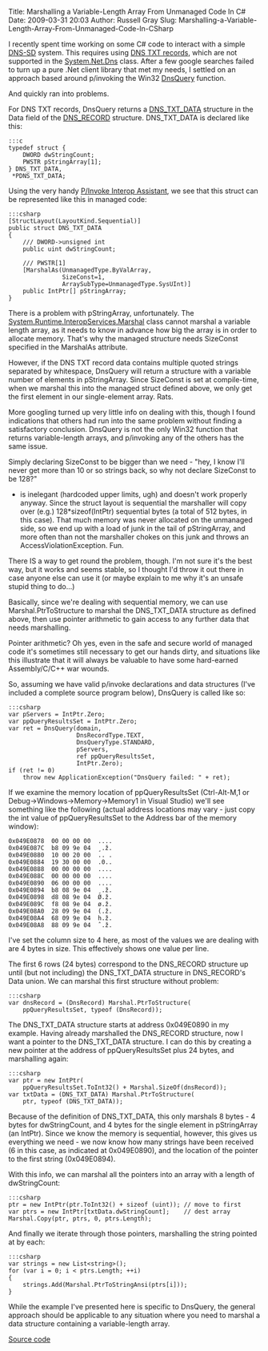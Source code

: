 Title: Marshalling a Variable-Length Array From Unmanaged Code In C#
Date: 2009-03-31 20:03
Author: Russell Gray
Slug: Marshalling-a-Variable-Length-Array-From-Unmanaged-Code-In-CSharp

I recently spent time working on some C# code to interact with a simple
[DNS-SD][1] system. This requires using [DNS TXT records][2],
which are not supported in the  [System.Net.Dns][3] class. After a few
google searches failed to turn up a pure .Net client library that met my
needs, I settled on an approach based around p/invoking the Win32
[DnsQuery][4] function.

And quickly ran into problems.

For DNS TXT records, DnsQuery returns a [DNS_TXT_DATA][5] structure
in the Data field of the [DNS_RECORD][6] structure. DNS_TXT_DATA is
declared like this:

    :::c
    typedef struct {
        DWORD dwStringCount;
        PWSTR pStringArray[1];
    } DNS_TXT_DATA,
     *PDNS_TXT_DATA;

Using the very handy [P/Invoke Interop Assistant][7], we see that this
struct can be represented like this in managed code:

    :::csharp
    [StructLayout(LayoutKind.Sequential)]
    public struct DNS_TXT_DATA
    {
        /// DWORD->unsigned int
        public uint dwStringCount;

        /// PWSTR[1]
        [MarshalAs(UnmanagedType.ByValArray,
                   SizeConst=1,
                   ArraySubType=UnmanagedType.SysUInt)]
        public IntPtr[] pStringArray;
    }

There is a problem with pStringArray, unfortunately. The
[System.Runtime.InteropServices.Marshal][8] class cannot marshal a variable
length array, as it needs to know in advance how big the array is in order to
allocate memory. That's why the managed structure needs SizeConst specified in
the MarshalAs attribute.

However, if the DNS TXT record data contains multiple quoted strings separated
by whitespace, DnsQuery will return a structure with a variable number of
elements in pStringArray. Since SizeConst is set at compile-time, when we
marshal this into the managed struct defined above, we only get the first
element in our single-element array. Rats.

More googling turned up very little info on dealing with this, though I found
indications that others had run into the same problem without finding a
satisfactory conclusion. DnsQuery is not the only Win32 function that returns
variable-length arrays, and p/invoking any of the others has the same issue.

Simply declaring SizeConst to be bigger than we need - "hey, I know I'll never
get more than 10 or so strings back, so why not declare SizeConst to be 128?"
- is inelegant (hardcoded upper limits, ugh) and doesn't work properly anyway.
Since the struct layout is sequential the marshaller will copy over (e.g.)
128*sizeof(IntPtr) sequential bytes (a total of 512 bytes, in this case).
That much memory was never allocated on the unmanaged side, so we end up with
a load of junk in the tail of pStringArray, and more often than not the
marshaller chokes on this junk and throws an AccessViolationException. Fun.

There IS a way to get round the problem, though. I'm not sure it's the best
way, but it works and seems stable, so I thought I'd throw it out there in
case anyone else can use it (or maybe explain to me why it's an unsafe stupid
thing to do...)

Basically, since we're dealing with sequential memory, we can use
Marshal.PtrToStructure to marshal the DNS_TXT_DATA structure as defined above,
then use pointer arithmetic to gain access to any further data that needs
marshalling.

Pointer arithmetic? Oh yes, even in the safe and secure world of managed code
it's sometimes still necessary to get our hands dirty, and situations like
this illustrate that it will always be valuable to have some hard-earned
Assembly/C/C++ war wounds.

So, assuming we have valid p/invoke declarations and data structures (I've
included a complete source program below), DnsQuery is called like so:

    :::csharp
    var pServers = IntPtr.Zero;
    var ppQueryResultsSet = IntPtr.Zero;
    var ret = DnsQuery(domain,
                       DnsRecordType.TEXT,
                       DnsQueryType.STANDARD,
                       pServers,
                       ref ppQueryResultsSet,
                       IntPtr.Zero);
    if (ret != 0)
        throw new ApplicationException("DnsQuery failed: " + ret);

If we examine the memory location of ppQueryResultsSet (Ctrl-Alt-M,1 or
Debug->Windows->Memory->Memory1 in Visual Studio) we'll see something like the
following (actual address locations may vary - just copy the int value of
ppQueryResultsSet to the Address bar of the memory window):

    0x049E0878  00 00 00 00  ....
    0x049E087C  b8 09 9e 04  ¸.ž.
    0x049E0880  10 00 20 00  .. .
    0x049E0884  19 30 00 00  .0..
    0x049E0888  00 00 00 00  ....
    0x049E088C  00 00 00 00  ....
    0x049E0890  06 00 00 00  ....
    0x049E0894  b8 08 9e 04  ¸.ž.
    0x049E0898  d8 08 9e 04  Ø.ž.
    0x049E089C  f8 08 9e 04  ø.ž.
    0x049E08A0  28 09 9e 04  (.ž.
    0x049E08A4  68 09 9e 04  h.ž.
    0x049E08A8  88 09 9e 04  ˆ.ž.

I've set the column size to 4 here, as most of the values we are dealing with
are 4 bytes in size. This effectively shows one value per line.

The first 6 rows (24 bytes) correspond to the DNS_RECORD structure up
until (but not including) the DNS_TXT_DATA structure in DNS_RECORD's
Data union. We can marshal this first structure without problem:

    :::csharp
    var dnsRecord = (DnsRecord) Marshal.PtrToStructure(
        ppQueryResultsSet, typeof (DnsRecord));

The DNS_TXT_DATA structure starts at address 0x049E0890 in my example. Having
already marshalled the DNS_RECORD structure, now I want a pointer to the
DNS_TXT_DATA structure. I can do this by creating a new pointer at the address
of ppQueryResultsSet plus 24 bytes, and marshalling again:

    :::csharp
    var ptr = new IntPtr(
        ppQueryResultsSet.ToInt32() + Marshal.SizeOf(dnsRecord));
    var txtData = (DNS_TXT_DATA) Marshal.PtrToStructure(
        ptr, typeof (DNS_TXT_DATA));

Because of the definition of DNS_TXT_DATA, this only marshals 8 bytes - 4
bytes for dwStringCount, and 4 bytes for the single element in pStringArray
(an IntPtr). Since we know the memory is sequential, however, this gives us
everything we need - we now know how many strings have been received (6 in
this case, as indicated at 0x049E0890), and the location of the pointer to the
first string (0x049E0894).

With this info, we can marshal all the pointers into an array with a
length of dwStringCount:

    :::csharp
    ptr = new IntPtr(ptr.ToInt32() + sizeof (uint)); // move to first
    var ptrs = new IntPtr[txtData.dwStringCount];    // dest array
    Marshal.Copy(ptr, ptrs, 0, ptrs.Length);

And finally we iterate through those pointers, marshalling the string
pointed at by each:

    :::csharp
    var strings = new List<string>();
    for (var i = 0; i < ptrs.Length; ++i)
    {
        strings.Add(Marshal.PtrToStringAnsi(ptrs[i]));
    }

While the example I've presented here is specific to DnsQuery, the general
approach should be applicable to any situation where you need to marshal a
data structure containing a variable-length array.

[Source code][9]


[1]: http://files.dns-sd.org/draft-cheshire-dnsext-dns-sd.txt
[2]: http://en.wikipedia.org/wiki/List_of_DNS_record_types
[3]: http://msdn.microsoft.com/en-us/library/system.net.dns.aspx
[4]: http://msdn.microsoft.com/en-us/library/ms682016(VS.85).aspx
[5]: http://msdn.microsoft.com/en-us/library/ms682109(VS.85).aspx
[6]: http://msdn.microsoft.com/en-us/library/ms682082(VS.85).aspx
[7]: http://clrinterop.codeplex.com/
[8]: http://msdn.microsoft.com/en-us/library/system.runtime.interopservices.marshal.aspx
[9]: https://gist.github.com/russgray/4748c3f1815f6f2f273d